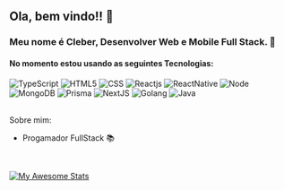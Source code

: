 ## Ola, bem vindo!! 👋

### Meu nome é Cleber, Desenvolver Web e Mobile Full Stack. 🚀

#### No momento estou usando as seguintes Tecnologias:

<div display='inline-block'>
    <img alt="TypeScript"  src='https://img.shields.io/badge/TypeScript-007ACC?style=for-the-badge&logo=typescript&logoColor=white'/>
    <img alt="HTML5"  src='https://img.shields.io/badge/HTML5-E34F26?style=for-the-badge&logo=html5&logoColor=white'/>
    <img alt="CSS"  src='https://img.shields.io/badge/CSS3-1572B6?style=for-the-badge&logo=css3&logoColor=white'/>
    <img alt="Reactjs"  src='https://img.shields.io/badge/React-20232A?style=for-the-badge&logo=react&logoColor=61DAFB'/>
    <img alt="ReactNative"  src='https://img.shields.io/badge/React_Native-20232A?style=for-the-badge&logo=react&logoColor=61DAFB'/>
    <img alt="Node"  src='https://img.shields.io/badge/Node.js-43853D?style=for-the-badge&logo=node.js&logoColor=white'/>
    <img alt="MongoDB"  src='https://img.shields.io/badge/MongoDB-4EA94B?style=for-the-badge&logo=mongodb&logoColor=white'/>
    <img alt="Prisma"  src='https://img.shields.io/badge/Prisma-3982CE?style=for-the-badge&logo=Prisma&logoColor=white'/>
    <img alt="NextJS"  src='https://img.shields.io/badge/Next-black?style=for-the-badge&logo=next.js&logoColor=white'/>
    <img alt ="Golang" src='https://img.shields.io/badge/go-%2300ADD8.svg?style=for-the-badge&logo=go&logoColor=white'/>
    <img alt="Java" src='https://img.shields.io/badge/java-%23ED8B00.svg?style=for-the-badge&logo=openjdk&logoColor=white'/>
    
</div>
<br/>

Sobre mim:
 - Progamador FullStack 📚
<br/>

[![My Awesome Stats](https://awesome-github-stats.azurewebsites.net/user-stats/CleberWacheski?cardType=github&theme=github&preferLogin=false)](https://git.io/awesome-stats-card)
